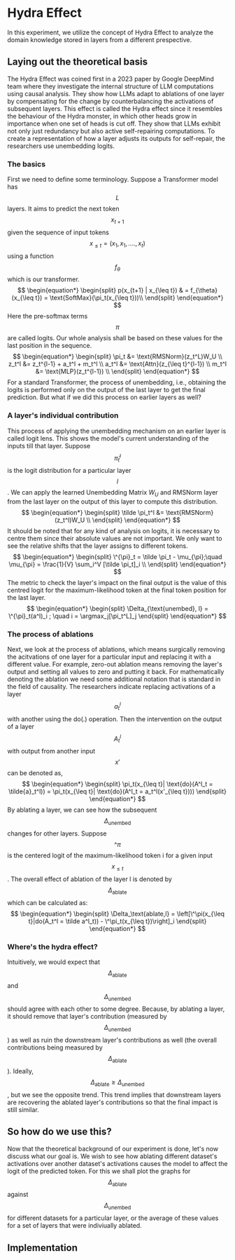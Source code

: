 # Hydra Effect
In this experiment, we utilize the concept of Hydra Effect to analyze the domain knowledge stored in layers from a different prespective. 
## Laying out the theoretical basis
The Hydra Effect was coined first in a 2023 paper by Google DeepMind team where they investigate the internal structure of LLM computations using causal analysis. They show how LLMs adapt to ablations of one layer by compensating for the change by counterbalancing the activations of subsequent layers. This effect is called the Hydra effect since it resembles the behaviour of the Hydra monster, in which other heads grow in importance when one set of heads is cut off. They show that LLMs exhibit not only just redundancy but also active self-repairing computations. To create a representation of how a layer adjusts its outputs for self-repair, the researchers use unembedding logits.

### The basics
First we need to define some terminology. Suppose a Transformer model has $$L$$ layers. It aims to predict the next token $$x_{t+1}$$ given the sequence of input tokens $$x_{\leq t} = (x_1, x_1, ...., x_t)$$ using a function $$f_{\theta}$$ which is our transformer. 
$$
\begin{equation*}
    \begin{split}
    p(x_{t+1} | x_{\leq t}) & = f_{\theta}(x_{\leq t}) = \text{SoftMax}(\pi_t(x_{\leq t}))\\
    \end{split}
\end{equation*}
$$
Here the pre-softmax terms $$\pi$$ are called logits. Our whole analysis shall be based on these values for the last position in the sequence. 
$$
\begin{equation*}
    \begin{split}
        \pi_t &= \text{RMSNorm}(z_t^L)W_U \\
        z_t^l &= z_t^{l-1} + a_t^l + m_t^l \\
        a_t^l &= \text{Attn}(z_{\leq t}^{l-1}) \\
        m_t^l &= \text{MLP}(z_t^{l-1}) \\
    \end{split}
\end{equation*}
$$
For a standard Transformer, the process of unembedding, i.e., obtaining the logits is performed only on the output of the last layer to get the final prediction. But what if we did this process on earlier layers as well?

### A layer's individual contribution
This process of applying the unembedding mechanism on an earlier layer is called logit lens. This shows the model's current understanding of the inputs till that layer. Suppose $$\tilde \pi_t^l$$ is the logit distribution for a particular layer $$l$$. We can apply the learned Unembedding Matrix $W_U$ and RMSNorm layer from the last layer on the output of this layer to compute this distribution.
$$
\begin{equation*}
    \begin{split}
        \tilde \pi_t^l &= \text{RMSNorm}(z_t^l)W_U \\
    \end{split}
\end{equation*}
$$
It should be noted that for any kind of analysis on logits, it is necessary to centre them since their absolute values are not important. We only want to see the relative shifts that the layer assigns to different tokens. 
$$
\begin{equation*}
    \begin{split}
        \^{\pi}_t = \tilde \pi_t - \mu_{\pi};\quad \mu_{\pi} = \frac{1}{V} \sum_i^V [\tilde \pi_t]_i \\
    \end{split}
\end{equation*}
$$
The metric to check the layer's impact on the final output is the value of this centred logit for the maximum-likelihood token at the final token position for the last layer. 
$$
\begin{equation*}
    \begin{split}
        \Delta_{\text{unembed}, l} = \^{\pi}_t(a^l)_i ; \quad i = \argmax_j[\pi_t^L]_j
    \end{split}
\end{equation*}
$$
### The process of ablations 
Next, we look at the process of ablations, which means surgically removing the acitvations of one layer for a particular input and replacing it with a different value. For example, zero-out ablation means removing the layer's output and setting all values to zero and putting it back. 
For mathematically denoting the ablation we need some additional notation that is standard in the field of causality. The researchers indicate replacing activations of a layer $$a_t^l$$ with another using the do(.) operation. Then the intervention on the output of a layer $$A_t^l$$ with output from another input $$x'$$ can be denoted as, 
$$
\begin{equation*}
    \begin{split}
        \pi_t(x_{\leq t}| \text{do}(A^l_t = \tilde{a}_t^l)) = \pi_t(x_{\leq t}| \text{do}(A^l_t = a_t^l(x'_{\leq t})))
    \end{split}
\end{equation*}
$$
By ablating a layer, we can see how the subsequent $$\Delta_\text{unembed}$$ changes for other layers. Suppose $$\^\pi$$ is the centered logit of the maximum-likelihood token i for a given input $$x_{\leq t}$$. The overall effect of ablation of the layer l is denoted by $$\Delta_\text{ablate}$$ which can be calculated as:
$$
\begin{equation*}
    \begin{split}
        \Delta_\text{ablate,l} = \left[\^\pi(x_{\leq t}|do(A_t^l = \tilde a^l_t)) - \^\pi_t(x_{\leq t})\right]_i
    \end{split}
\end{equation*}
$$

### Where's the hydra effect?
Intuitively, we would expect that $$\Delta_\text{ablate}$$ and $$\Delta_{\text{unembed}}$$ should agree with each other to some degree. Because, by ablating a layer, it should remove that layer's contribution (measured by $$\Delta_{\text{unembed}}$$) as well as ruin the downstream layer's contributions as well (the overall contributions being measured by $$\Delta_\text{ablate}$$). Ideally, $$\Delta_\text{ablate} \geq \Delta_{\text{unembed}}$$, but we see the opposite trend. This trend implies that downstream layers are recovering the ablated layer's contributions so that the final impact is still similar. 
## So how do we use this?

Now that the theoretical background of our experiment is done, let's now discuss what our goal is. We wish to see how ablating different dataset's activations over another dataset's activations causes the model to affect the logit of the predicted token. For this we shall plot the graphs for $$\Delta_\text{ablate}$$ against $$\Delta_{\text{unembed}}$$ for different datasets for a particular layer, or the average of these values for a set of layers that were indiviually ablated. 
## Implementation

